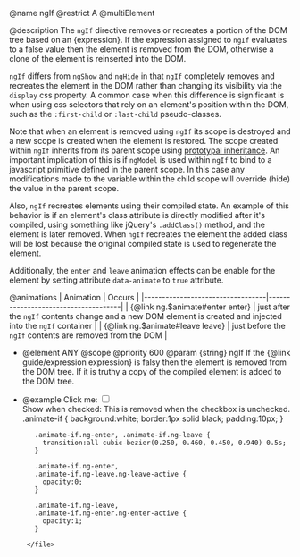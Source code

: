 @name ngIf
@restrict A
@multiElement

@description
The `ngIf` directive removes or recreates a portion of the DOM tree based on an
{expression}. If the expression assigned to `ngIf` evaluates to a false
value then the element is removed from the DOM, otherwise a clone of the
element is reinserted into the DOM.

`ngIf` differs from `ngShow` and `ngHide` in that `ngIf` completely removes and recreates the
element in the DOM rather than changing its visibility via the `display` css property. A common
case when this difference is significant is when using css selectors that rely on an element's
position within the DOM, such as the `:first-child` or `:last-child` pseudo-classes.

Note that when an element is removed using `ngIf` its scope is destroyed and a new scope
is created when the element is restored. The scope created within `ngIf` inherits from
its parent scope using
[prototypal inheritance](https://github.com/angular/angular.js/wiki/Understanding-Scopes#javascript-prototypal-inheritance).
An important implication of this is if `ngModel` is used within `ngIf` to bind to
a javascript primitive defined in the parent scope. In this case any modifications made to the
variable within the child scope will override (hide) the value in the parent scope.

Also, `ngIf` recreates elements using their compiled state. An example of this behavior
is if an element's class attribute is directly modified after it's compiled, using something like
jQuery's `.addClass()` method, and the element is later removed. When `ngIf` recreates the element
the added class will be lost because the original compiled state is used to regenerate the element.

Additionally, the `enter` and `leave` animation effects can be enable for the element by
setting attribute `data-animate` to `true` attribute.

@animations
| Animation | Occurs |
|----------------------------------|-------------------------------------|
| {@link ng.$animate#enter enter} | just after the `ngIf` contents change and a new DOM element is created and injected into the `ngIf` container |
| {@link ng.$animate#leave leave} | just before the `ngIf` contents are removed from the DOM |

- @element ANY
  @scope
  @priority 600
  @param {string} ngIf If the {@link guide/expression expression} is falsy then
  the element is removed from the DOM tree. If it is truthy a copy of the compiled
  element is added to the DOM tree.

- @example
  <example module="ngAnimate" deps="angular-animate.js" animations="true" name="ng-if">
  <file name="index.html">
  <label>Click me: <input type="checkbox" ng-model="checked" ng-init="checked=true" /></label><br/>
  Show when checked:
  <span ng-if="checked" class="animate-if">
  This is removed when the checkbox is unchecked.
  </span>
  </file>
  <file name="animations.css">
  .animate-if {
  background:white;
  border:1px solid black;
  padding:10px;
  }

         .animate-if.ng-enter, .animate-if.ng-leave {
           transition:all cubic-bezier(0.250, 0.460, 0.450, 0.940) 0.5s;
         }

         .animate-if.ng-enter,
         .animate-if.ng-leave.ng-leave-active {
           opacity:0;
         }

         .animate-if.ng-leave,
         .animate-if.ng-enter.ng-enter-active {
           opacity:1;
         }

       </file>

     </example>
